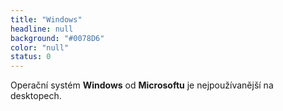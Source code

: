 ```yaml
---
title: "Windows"
headline: null
background: "#0078D6"
color: "null"
status: 0
---
```


<p>Operační systém <b>Windows</b> od <b>Microsoftu</b> je nejpoužívanější na desktopech.</p>